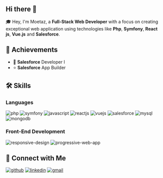 ## Hi there 👋
🎓 Hey, I'm Moetaz, a **Full-Stack Web Developer** with a focus on creating exceptional web application using technologies like **Php**, **Symfony**, **React js**, **Vue.js** and **Salesforce**.

## 🏅 Achievements

- 🚀 **Salesforce** Developer I
- ⭐ **Salesforce** App Builder

## 🛠️ Skills

### Languages

![php](https://img.shields.io/badge/php-38B2AC?style=for-the-badge&logo=php&logoColor=white)
![symfony](https://img.shields.io/badge/Symfony-339933?style=for-the-badge&logo=symfony&logoColor=white)
![javascript](https://img.shields.io/badge/JavaScript-323330?style=for-the-badge&logo=javascript&logoColor=F7DF1E)
![reactjs](https://img.shields.io/badge/React.js-00C58E?style=for-the-badge&logo=react.js&logoColor=white)
![vuejs](https://img.shields.io/badge/Vue.js-4FC08D?style=for-the-badge&logo=vue.js&logoColor=white)
![salesforce](https://img.shields.io/badge/salesforce-38B2AC?style=for-the-badge&logo=php&logoColor=white)
![mysql](https://img.shields.io/badge/Symfony-339933?style=for-the-badge&logo=mysql&logoColor=white)
![mongodb](https://img.shields.io/badge/MongoDB-47A248?style=for-the-badge&logo=mongodb&logoColor=white)

### Front-End Development

![responsive-design](https://img.shields.io/badge/Responsive_Design-4285F4?style=for-the-badge&logo=googlechrome&logoColor=white)
![progressive-web-app](https://img.shields.io/badge/Progressive_Web_App-4285F4?style=for-the-badge&logo=googlechrome&logoColor=white)

## 📝 Connect with Me

[![github](https://img.shields.io/badge/GitHub-000000?style=for-the-badge&logo=GitHub&logoColor=white)](https://github.com/torkhani)
[![linkedin](https://img.shields.io/badge/LinkedIn-0077B5?style=for-the-badge&logo=LinkedIn&logoColor=white)](https://bit.ly/MoetazLinkedinProfile)
[![gmail](https://img.shields.io/badge/Gmail-D14836?style=for-the-badge&logo=Gmail&logoColor=white)](mailto:torkhani.moetez@gmail.com)
